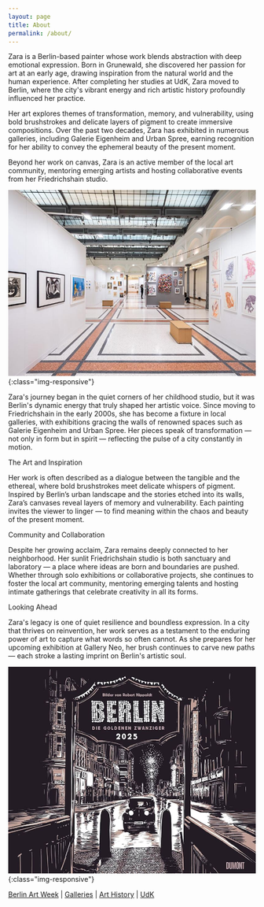 ```yaml
---
layout: page
title: About
permalink: /about/
---
```


Zara is a Berlin-based painter whose work blends abstraction with deep emotional expression. Born in Grunewald, she discovered her passion for art at an early age, drawing inspiration from the natural world and the human experience. After completing her studies at UdK, Zara moved to Berlin, where the city's vibrant energy and rich artistic history profoundly influenced her practice.

Her art explores themes of transformation, memory, and vulnerability, using bold brushstrokes and delicate layers of pigment to create immersive compositions. Over the past two decades, Zara has exhibited in numerous galleries, including Galerie Eigenheim and Urban Spree, earning recognition for her ability to convey the ephemeral beauty of the present moment.

Beyond her work on canvas, Zara is an active member of the local art community, mentoring emerging artists and hosting collaborative events from her Friedrichshain studio.


![Exhibition](../art1.jpg){:class="img-responsive"}

Zara's journey began in the quiet corners of her childhood studio, but it was Berlin's dynamic energy that truly shaped her artistic voice. Since moving to Friedrichshain in the early 2000s, she has become a fixture in local galleries, with exhibitions gracing the walls of renowned spaces such as Galerie Eigenheim and Urban Spree. Her pieces speak of transformation — not only in form but in spirit — reflecting the pulse of a city constantly in motion.

The Art and Inspiration

Her work is often described as a dialogue between the tangible and the ethereal, where bold brushstrokes meet delicate whispers of pigment. Inspired by Berlin’s urban landscape and the stories etched into its walls, Zara’s canvases reveal layers of memory and vulnerability. Each painting invites the viewer to linger — to find meaning within the chaos and beauty of the present moment.



Community and Collaboration

Despite her growing acclaim, Zara remains deeply connected to her neighborhood. Her sunlit Friedrichshain studio is both sanctuary and laboratory — a place where ideas are born and boundaries are pushed. Whether through solo exhibitions or collaborative projects, she continues to foster the local art community, mentoring emerging talents and hosting intimate gatherings that celebrate creativity in all its forms.

Looking Ahead

Zara's legacy is one of quiet resilience and boundless expression. In a city that thrives on reinvention, her work serves as a testament to the enduring power of art to capture what words so often cannot. As she prepares for her upcoming exhibition at Gallery Neo, her brush continues to carve new paths — each stroke a lasting imprint on Berlin's artistic soul.


![Exhibition](../art3.jpg){:class="img-responsive"}

[Berlin Art Week][berlin-art-week] |
[Galleries](https://www.visitberlin.de/en/galleries/district/friedrichshain-kreuzberg) |
[Art History](https://www.en.kunstwissenschaften.uni-muenchen.de/about_us/institutes/art_history/index.html) |
[UdK](https://www2.udk-berlin.de/)

[berlin-art-week]: https://berlinartweek.de/


